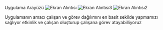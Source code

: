 Uygulama Arayüzü
![Ekran Alıntısı](https://github.com/safakdmrrr/proje14----Takip-ve-Y-netim-Sistemi/assets/117117055/a93fbea9-bede-41e5-90da-823956ae5c96)
![Ekran Alıntısı3](https://github.com/safakdmrrr/proje14----Takip-ve-Y-netim-Sistemi/assets/117117055/0dff4251-fb10-42df-954b-a877dc8931fc)
![Ekran Alıntısı2](https://github.com/safakdmrrr/proje14----Takip-ve-Y-netim-Sistemi/assets/117117055/8cdc62aa-8e96-49f6-8720-e015fdf21d4a)

Uygulamanın amacı çalışan ve görev dağılımını en basit sekilde yapmamızı sağlıyor etkinlik ve çalışan oluşturup çalışana görev atayabilliyoruz
